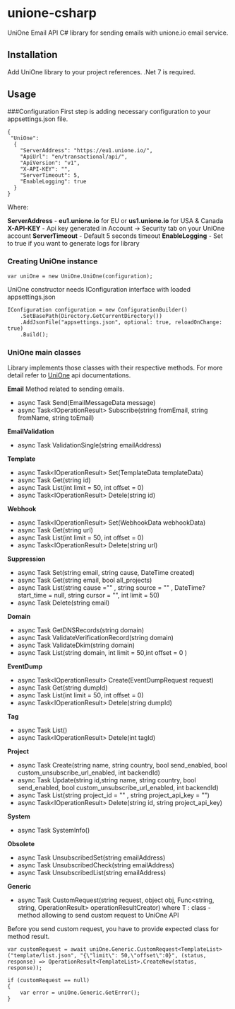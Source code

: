 # unione-csharp
UniOne Email API C# library for sending emails with unione.io email service.

## Installation
Add UniOne library to your project references.
.Net 7 is required.

## Usage
###Configuration
First step is adding necessary configuration to your appsettings.json file.

```
{
 "UniOne": 
  {
    "ServerAddress": "https://eu1.unione.io/",
    "ApiUrl": "en/transactional/api/",
    "ApiVersion": "v1",
    "X-API-KEY": "",
    "ServerTimeout": 5,
    "EnableLogging": true
  }
}
```

Where:

**ServerAddress** - __eu1.unione.io__ for EU or __us1.unione.io__ for USA & Canada
**X-API-KEY** - Api key generated in Account -> Security tab on your UniOne account
**ServerTimeout** - Default 5 seconds timeout
**EnableLogging** - Set to true if you want to generate logs for library

### Creating UniOne instance

```
var uniOne = new UniOne.UniOne(configuration);
```
UniOne constructor needs IConfiguration interface with loaded appsettings.json

```
IConfiguration configuration = new ConfigurationBuilder()
    .SetBasePath(Directory.GetCurrentDirectory())
    .AddJsonFile("appsettings.json", optional: true, reloadOnChange: true)
    .Build();
```

### UniOne main classes
Library implements those classes with their respective methods. For more detail refer to [UniOne](https://docs.unione.io/en/web-api) api documentations.

**Email**
Method related to sending emails.
- async Task<EmailResponseData> Send(EmailMessageData message)
- async Task<IOperationResult<string>> Subscribe(string fromEmail, string fromName, string toEmail)

**EmailValidation**
- async Task<EmailValidationData> ValidationSingle(string emailAddress)

**Template**
- async Task<IOperationResult<string>> Set(TemplateData templateData)
- async Task<TemplateData> Get(string id)
- async Task<TemplateList> List(int limit = 50, int offset = 0)
- async Task<IOperationResult<string>> Detele(string id)

**Webhook**
- async Task<IOperationResult<string>> Set(WebhookData webhookData)
- async Task<WebhookData> Get(string url)
- async Task<WebhookData> List(int limit = 50, int offset = 0)
- async Task<IOperationResult<string>> Delete(string url)

**Suppression**
- async Task<SuppressionData> Set(string email, string cause, DateTime created)
- async Task<SuppressionData> Get(string email, bool all_projects)
- async Task<SuppressionData> List(string cause ="" , string source = "" , DateTime? start_time = null, string cursor = "", int limit = 50)
- async Task<SuppressionData> Delete(string email)

**Domain**
- async Task<DomainData> GetDNSRecords(string domain)
- async Task<DomainData> ValidateVerificationRecord(string domain)
- async Task<DomainData> ValidateDkim(string domain)
- async Task<DomainList> List(string domain, int limit = 50,int offset = 0 )

**EventDump**
- async Task<IOperationResult<string>> Create(EventDumpRequest request)
- async Task<EventDumpRequest> Get(string dumpId)
- async Task<EventDumpList> List(int limit = 50, int offset = 0)
- async Task<IOperationResult<string>> Detele(string dumpId)

**Tag**
- async Task<TagList> List()
- async Task<IOperationResult<string>> Detele(int tagId)

**Project**
- async Task<ProjectInputData> Create(string name, string country, bool send_enabled, bool custom_unsubscribe_url_enabled, int backendId)
- async Task<ProjectInputData> Update(string id,string name, string country, bool send_enabled, bool custom_unsubscribe_url_enabled, int backendId)
- async Task<ProjectDataList> List(string project_id = "" , string project_api_key = "")
- async Task<IOperationResult<string>> Delete(string id, string project_api_key)

**System**
- async Task<SystemInfoData> SystemInfo()

**Obsolete**
- async Task<UnsubscribedData> UnsubscribedSet(string emailAddress)
- async Task<UnsubscribedData> UnsubscribedCheck(string emailAddress)
- async Task<UnsubscribedList> UnsubscribedList(string emailAddress)

**Generic**
- async Task<T> CustomRequest<T>(string request, object obj, Func<string, string, OperationResult<T>> operationResultCreator) where T : class - method allowing to send custom request to UniOne API 

Before you send custom request, you have to provide expected class for method result.
```
var customRequest = await uniOne.Generic.CustomRequest<TemplateList>("template/list.json", "{\"limit\": 50,\"offset\":0}", (status, response) => OperationResult<TemplateList>.CreateNew(status, response));

if (customRequest == null)
{
    var error = uniOne.Generic.GetError();
}

```

